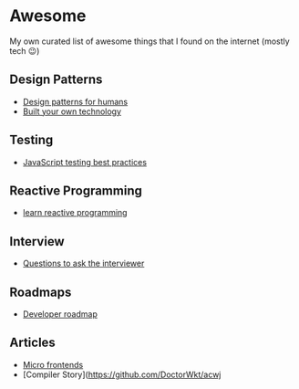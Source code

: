 # Awesome

My own curated list of awesome things that I found on the internet (mostly tech :wink:)

## Design Patterns

* [Design patterns for humans](https://github.com/kamranahmedse/design-patterns-for-humans)
* [Built your own technology](https://github.com/danistefanovic/build-your-own-x)

## Testing

* [JavaScript testing best practices](https://github.com/goldbergyoni/javascript-testing-best-practices/blob/master/readme.md)

## Reactive Programming

* [learn reactive programming](https://learnreactive.com/)

## Interview

* [Questions to ask the interviewer](https://github.com/viraptor/reverse-interview)

## Roadmaps

* [Developer roadmap](https://github.com/kamranahmedse/developer-roadmap)

## Articles

* [Micro frontends](https://martinfowler.com/articles/micro-frontends.html)
* [Compiler Story](https://github.com/DoctorWkt/acwj
